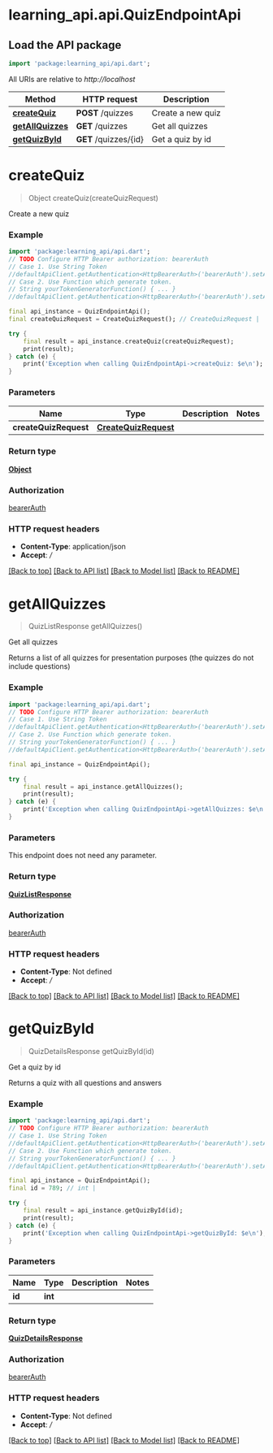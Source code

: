 # learning_api.api.QuizEndpointApi

## Load the API package
```dart
import 'package:learning_api/api.dart';
```

All URIs are relative to *http://localhost*

Method | HTTP request | Description
------------- | ------------- | -------------
[**createQuiz**](QuizEndpointApi.md#createquiz) | **POST** /quizzes | Create a new quiz
[**getAllQuizzes**](QuizEndpointApi.md#getallquizzes) | **GET** /quizzes | Get all quizzes
[**getQuizById**](QuizEndpointApi.md#getquizbyid) | **GET** /quizzes/{id} | Get a quiz by id


# **createQuiz**
> Object createQuiz(createQuizRequest)

Create a new quiz

### Example
```dart
import 'package:learning_api/api.dart';
// TODO Configure HTTP Bearer authorization: bearerAuth
// Case 1. Use String Token
//defaultApiClient.getAuthentication<HttpBearerAuth>('bearerAuth').setAccessToken('YOUR_ACCESS_TOKEN');
// Case 2. Use Function which generate token.
// String yourTokenGeneratorFunction() { ... }
//defaultApiClient.getAuthentication<HttpBearerAuth>('bearerAuth').setAccessToken(yourTokenGeneratorFunction);

final api_instance = QuizEndpointApi();
final createQuizRequest = CreateQuizRequest(); // CreateQuizRequest | 

try {
    final result = api_instance.createQuiz(createQuizRequest);
    print(result);
} catch (e) {
    print('Exception when calling QuizEndpointApi->createQuiz: $e\n');
}
```

### Parameters

Name | Type | Description  | Notes
------------- | ------------- | ------------- | -------------
 **createQuizRequest** | [**CreateQuizRequest**](CreateQuizRequest.md)|  | 

### Return type

[**Object**](Object.md)

### Authorization

[bearerAuth](../README.md#bearerAuth)

### HTTP request headers

 - **Content-Type**: application/json
 - **Accept**: */*

[[Back to top]](#) [[Back to API list]](../README.md#documentation-for-api-endpoints) [[Back to Model list]](../README.md#documentation-for-models) [[Back to README]](../README.md)

# **getAllQuizzes**
> QuizListResponse getAllQuizzes()

Get all quizzes

Returns a list of all quizzes for presentation purposes (the quizzes do not include questions)

### Example
```dart
import 'package:learning_api/api.dart';
// TODO Configure HTTP Bearer authorization: bearerAuth
// Case 1. Use String Token
//defaultApiClient.getAuthentication<HttpBearerAuth>('bearerAuth').setAccessToken('YOUR_ACCESS_TOKEN');
// Case 2. Use Function which generate token.
// String yourTokenGeneratorFunction() { ... }
//defaultApiClient.getAuthentication<HttpBearerAuth>('bearerAuth').setAccessToken(yourTokenGeneratorFunction);

final api_instance = QuizEndpointApi();

try {
    final result = api_instance.getAllQuizzes();
    print(result);
} catch (e) {
    print('Exception when calling QuizEndpointApi->getAllQuizzes: $e\n');
}
```

### Parameters
This endpoint does not need any parameter.

### Return type

[**QuizListResponse**](QuizListResponse.md)

### Authorization

[bearerAuth](../README.md#bearerAuth)

### HTTP request headers

 - **Content-Type**: Not defined
 - **Accept**: */*

[[Back to top]](#) [[Back to API list]](../README.md#documentation-for-api-endpoints) [[Back to Model list]](../README.md#documentation-for-models) [[Back to README]](../README.md)

# **getQuizById**
> QuizDetailsResponse getQuizById(id)

Get a quiz by id

Returns a quiz with all questions and answers

### Example
```dart
import 'package:learning_api/api.dart';
// TODO Configure HTTP Bearer authorization: bearerAuth
// Case 1. Use String Token
//defaultApiClient.getAuthentication<HttpBearerAuth>('bearerAuth').setAccessToken('YOUR_ACCESS_TOKEN');
// Case 2. Use Function which generate token.
// String yourTokenGeneratorFunction() { ... }
//defaultApiClient.getAuthentication<HttpBearerAuth>('bearerAuth').setAccessToken(yourTokenGeneratorFunction);

final api_instance = QuizEndpointApi();
final id = 789; // int | 

try {
    final result = api_instance.getQuizById(id);
    print(result);
} catch (e) {
    print('Exception when calling QuizEndpointApi->getQuizById: $e\n');
}
```

### Parameters

Name | Type | Description  | Notes
------------- | ------------- | ------------- | -------------
 **id** | **int**|  | 

### Return type

[**QuizDetailsResponse**](QuizDetailsResponse.md)

### Authorization

[bearerAuth](../README.md#bearerAuth)

### HTTP request headers

 - **Content-Type**: Not defined
 - **Accept**: */*

[[Back to top]](#) [[Back to API list]](../README.md#documentation-for-api-endpoints) [[Back to Model list]](../README.md#documentation-for-models) [[Back to README]](../README.md)

